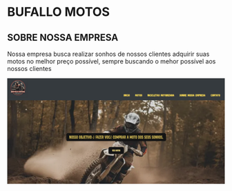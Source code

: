 # BUFALLO MOTOS


## SOBRE NOSSA EMPRESA
Nossa empresa busca realizar sonhos de nossos clientes adquirir suas motos no 
melhor preço possível, sempre buscando o mehor possível aos nossos clientes 

![](https://github.com/gabreil-a-mendesz/Site-Motos/blob/master/miniatura/Tela%20Inicial.png)